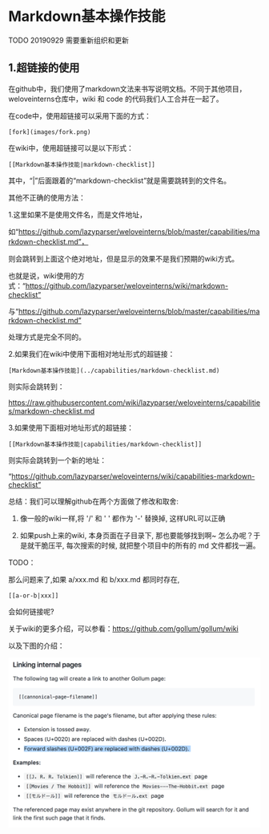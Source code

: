 # Markdown基本操作技能

TODO 20190929 需要重新组织和更新

## 1.超链接的使用

在github中，我们使用了markdown文法来书写说明文档。不同于其他项目，weloveinterns仓库中，wiki 和 code 的代码我们人工合并在一起了。

在code中，使用超链接可以采用下面的方式：

```
[fork](images/fork.png)
```

在wiki中，使用超链接可以是以下形式：

```
[[Markdown基本操作技能|markdown-checklist]]
```

其中，“|”后面跟着的“markdown-checklist”就是需要跳转到的文件名。

其他不正确的使用方法：

1.这里如果不是使用文件名，而是文件地址，

如“https://github.com/lazyparser/weloveinterns/blob/master/capabilities/markdown-checklist.md”，

则会跳转到上面这个绝对地址，但是显示的效果不是我们预期的wiki方式。

也就是说，wiki使用的方式：“https://github.com/lazyparser/weloveinterns/wiki/markdown-checklist”

与“https://github.com/lazyparser/weloveinterns/blob/master/capabilities/markdown-checklist.md”

处理方式是完全不同的。

2.如果我们在wiki中使用下面相对地址形式的超链接：

```
[Markdown基本操作技能](../capabilities/markdown-checklist.md)
```

则实际会跳转到：

https://raw.githubusercontent.com/wiki/lazyparser/weloveinterns/capabilities/markdown-checklist.md


3.如果使用下面相对地址形式的超链接：

```
[[Markdown基本操作技能|capabilities/markdown-checklist]]
```

则实际会跳转到一个新的地址：

“https://github.com/lazyparser/weloveinterns/wiki/capabilities-markdown-checklist”


总结：我们可以理解github在两个方面做了修改和取舍:

1. 像一般的wiki一样,将 '/' 和 ' ' 都作为 '-' 替换掉, 这样URL可以正确

2. 如果push上来的wiki, 本身页面在子目录下, 那也要能够找到啊~ 怎么办呢？于是就干脆压平, 每次搜索的时候, 就把整个项目中的所有的 md 文件都找一遍。

TODO：

那么问题来了,如果 a/xxx.md 和 b/xxx.md 都同时存在,

```
[[a-or-b|xxx]]
```

会如何链接呢?


关于wiki的更多介绍，可以参看：https://github.com/gollum/gollum/wiki

以及下图的介绍：

![wiki-page](../images/Link-internal-pages.png)
